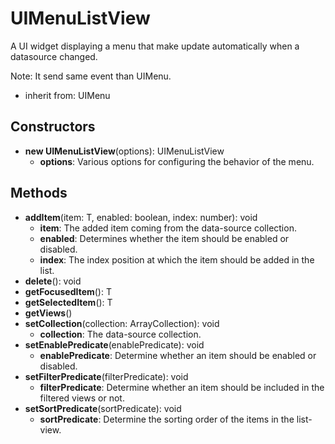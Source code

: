 # UIMenuListView

A UI widget displaying a menu that make update automatically when a datasource changed.
Note: It send same event than UIMenu.
- inherit from: UIMenu
## Constructors
* **new UIMenuListView**(options): UIMenuListView   
  * **options**: Various options for configuring the behavior of the menu.
## Methods
* **addItem**(item: T, enabled: boolean, index: number): void   
  * **item**: The added item coming from the data-source collection.
  * **enabled**: Determines whether the item should be enabled or disabled.
  * **index**: The index position at which the item should be added in the list.
* **delete**(): void   
* **getFocusedItem**(): T   
* **getSelectedItem**(): T   
* **getViews**()   
* **setCollection**(collection: ArrayCollection): void   
  * **collection**: The data-source collection.
* **setEnablePredicate**(enablePredicate): void   
  * **enablePredicate**: Determine whether an item should be enabled or disabled.
* **setFilterPredicate**(filterPredicate): void   
  * **filterPredicate**: Determine whether an item should be included in the filtered views or not.
* **setSortPredicate**(sortPredicate): void   
  * **sortPredicate**: Determine the sorting order of the items in the list-view.
